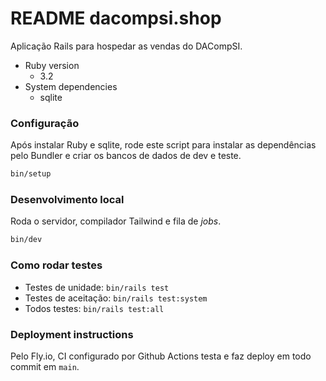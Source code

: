 # README dacompsi.shop
Aplicação Rails para hospedar as vendas do DACompSI.

- Ruby version
    - 3.2
- System dependencies
    - sqlite

### Configuração
Após instalar Ruby e sqlite, rode este script para instalar as dependências pelo Bundler e criar os bancos de dados de dev e teste. 
```bash
bin/setup
```

### Desenvolvimento local
Roda o servidor, compilador Tailwind e fila de _jobs_.
```bash
bin/dev
```

### Como rodar testes
- Testes de unidade: `bin/rails test`
- Testes de aceitação: `bin/rails test:system`
- Todos testes: `bin/rails test:all`

### Deployment instructions
Pelo Fly.io, CI configurado por Github Actions testa e faz deploy em todo commit em `main`.

